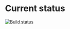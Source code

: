 # Current status

[![Build status](https://ci.appveyor.com/api/projects/status/05ausw184bxlbjt3?svg=true)](https://ci.appveyor.com/project/EkaterinaMarkeeva/class-team-generator)
